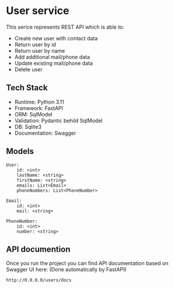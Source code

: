 # User service

This serice represents REST API which is able to:

- Create new user with contact data
- Return user by id
- Return user by name
- Add additional mail/phone data
- Update existing mail/phone data
- Delete user

## Tech Stack

- Runtime: Python 3.11
- Framework: FastAPI
- ORM: SqlModel
- Validation: Pydantic behild SqlModel
- DB: Sqlite3
- Documentation: Swagger

## Models

```
User:
    id: <int>
    lastName: <string>
    firstName: <string>
    emails: List<Email>
    phoneNumbers: List<PhoneNumber>

Email:
    id: <int>
    mail: <string>
    
PhoneNumber:
    id: <int>
    number: <string>
```

## API documention

Once you run the project you can find API documentation based on Swagger UI here: (Done automatically by FastAPI)

`http://0.0.0.0/users/docs`
